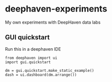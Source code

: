 # deephaven-experiments
My own experiments with DeepHaven data labs

## GUI quickstart

Run this in a deephaven IDE

    from deephaven import ui
    import gui.quickstart

    dm = gui.quickstart.make_static_example()
    dash = ui.dashboard(dm.arrange())
